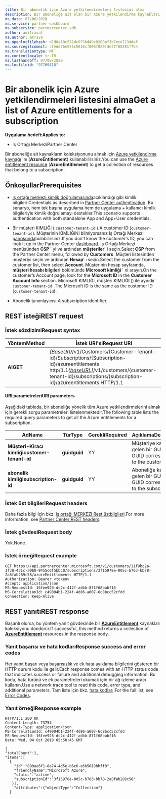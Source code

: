 ```yaml
---
title: Bir abonelik için Azure yetkilendirmeleri listesini alma
description: Bir aboneliğe ait olan bir Azure yetkilendirme kaynakları koleksiyonunu almak için AzureEntitlement kaynağını kullanabilirsiniz.
ms.date: 07/06/2020
ms.service: partner-dashboard
ms.subservice: partnercenter-sdk
author: amitravat
ms.author: amrava
ms.openlocfilehash: d7d0a10c571dc073bd49e82084f3b7ece7234daf
ms.sourcegitcommit: cfedd76e573c5616cf006f826f4e27f08281f7b4
ms.translationtype: MT
ms.contentlocale: tr-TR
ms.lasthandoff: 07/08/2020
ms.locfileid: "97769118"
---
```

# <a name="get-a-list-of-azure-entitlements-for-a-subscription"></a><span data-ttu-id="8d061-103">Bir abonelik için Azure yetkilendirmeleri listesini alma</span><span class="sxs-lookup"><span data-stu-id="8d061-103">Get a list of Azure entitlements for a subscription</span></span>

<span data-ttu-id="8d061-104">**Uygulama hedefi:**</span><span class="sxs-lookup"><span data-stu-id="8d061-104">**Applies to:**</span></span>

- <span data-ttu-id="8d061-105">İş Ortağı Merkezi</span><span class="sxs-lookup"><span data-stu-id="8d061-105">Partner Center</span></span>

<span data-ttu-id="8d061-106">Bir aboneliğe ait kaynakların koleksiyonunu almak için [Azure yetkilendirme kaynağı](subscription-resources.md#azureentitlement) 'nı (**AzureEntitlement**) kullanabilirsiniz.</span><span class="sxs-lookup"><span data-stu-id="8d061-106">You can use the [Azure entitlement resource](subscription-resources.md#azureentitlement) (**AzureEntitlement**) to get a collection of resources that belong to a subscription.</span></span>

## <a name="prerequisites"></a><span data-ttu-id="8d061-107">Önkoşullar</span><span class="sxs-lookup"><span data-stu-id="8d061-107">Prerequisites</span></span>

- <span data-ttu-id="8d061-108">[Iş ortağı merkezi kimlik doğrulamasında](partner-center-authentication.md)açıklandığı gibi kimlik bilgileri.</span><span class="sxs-lookup"><span data-stu-id="8d061-108">Credentials as described in [Partner Center authentication](partner-center-authentication.md).</span></span> <span data-ttu-id="8d061-109">Bu senaryo, hem tek başına uygulama hem de uygulama + kullanıcı kimlik bilgileriyle kimlik doğrulamayı destekler.</span><span class="sxs-lookup"><span data-stu-id="8d061-109">This scenario supports authentication with both standalone App and App+User credentials.</span></span>

- <span data-ttu-id="8d061-110">Bir müşteri KIMLIĞI ( `customer-tenant-id` ).</span><span class="sxs-lookup"><span data-stu-id="8d061-110">A customer ID (`customer-tenant-id`).</span></span> <span data-ttu-id="8d061-111">Müşterinin KIMLIĞINI bilmiyorsanız Iş Ortağı Merkezi [panosunda](https://partner.microsoft.com/dashboard)bulabilirsiniz.</span><span class="sxs-lookup"><span data-stu-id="8d061-111">If you don't know the customer's ID, you can look it up in the Partner Center [dashboard](https://partner.microsoft.com/dashboard).</span></span> <span data-ttu-id="8d061-112">Iş Ortağı Merkezi menüsünden **CSP** ' yi ve ardından **müşteriler**' i seçin.</span><span class="sxs-lookup"><span data-stu-id="8d061-112">Select **CSP** from the Partner Center menu, followed by **Customers**.</span></span> <span data-ttu-id="8d061-113">Müşteri listesinden müşteriyi seçin ve ardından **Hesap**' ı seçin.</span><span class="sxs-lookup"><span data-stu-id="8d061-113">Select the customer from the customer list, then select **Account**.</span></span> <span data-ttu-id="8d061-114">Müşterinin hesap sayfasında, **müşteri hesabı bilgileri** bölümünde **Microsoft kimliği** ' ni arayın.</span><span class="sxs-lookup"><span data-stu-id="8d061-114">On the customer’s Account page, look for the **Microsoft ID** in the **Customer Account Info** section.</span></span> <span data-ttu-id="8d061-115">Microsoft KIMLIĞI, müşteri KIMLIĞI () ile aynıdır `customer-tenant-id` .</span><span class="sxs-lookup"><span data-stu-id="8d061-115">The Microsoft ID is the same as the customer ID  (`customer-tenant-id`).</span></span>

- <span data-ttu-id="8d061-116">Abonelik tanımlayıcısı.</span><span class="sxs-lookup"><span data-stu-id="8d061-116">A subscription identifier.</span></span>

## <a name="rest-request"></a><span data-ttu-id="8d061-117">REST isteği</span><span class="sxs-lookup"><span data-stu-id="8d061-117">REST request</span></span>

### <a name="request-syntax"></a><span data-ttu-id="8d061-118">İstek sözdizimi</span><span class="sxs-lookup"><span data-stu-id="8d061-118">Request syntax</span></span>

| <span data-ttu-id="8d061-119">Yöntem</span><span class="sxs-lookup"><span data-stu-id="8d061-119">Method</span></span>  | <span data-ttu-id="8d061-120">İstek URI'si</span><span class="sxs-lookup"><span data-stu-id="8d061-120">Request URI</span></span>                                                                                                                   |
|---------|---------------------------------------------------------------------------------|
| <span data-ttu-id="8d061-121">**Al**</span><span class="sxs-lookup"><span data-stu-id="8d061-121">**GET**</span></span> | <span data-ttu-id="8d061-122">[*{BaseUrl}*](partner-center-rest-urls.md)/v1/Customers/{Customer-Tenant-id}/Subscriptions/{Subscription-id}/azureentitlements http/1.1</span><span class="sxs-lookup"><span data-stu-id="8d061-122">[*{baseURL}*](partner-center-rest-urls.md)/v1/customers/{customer-tenant-id}/subscriptions/{subscription-id}/azureentitlements HTTP/1.1</span></span> |

#### <a name="uri-parameters"></a><span data-ttu-id="8d061-123">URI parametreleri</span><span class="sxs-lookup"><span data-stu-id="8d061-123">URI parameters</span></span>

<span data-ttu-id="8d061-124">Aşağıdaki tabloda, bir aboneliğe yönelik tüm Azure yetkilendirmelerini almak için gerekli sorgu parametreleri listelenmektedir.</span><span class="sxs-lookup"><span data-stu-id="8d061-124">The following table lists the required query parameters to get all the Azure entitlements for a subscription.</span></span>

| <span data-ttu-id="8d061-125">Ad</span><span class="sxs-lookup"><span data-stu-id="8d061-125">Name</span></span>                   | <span data-ttu-id="8d061-126">Tür</span><span class="sxs-lookup"><span data-stu-id="8d061-126">Type</span></span>     | <span data-ttu-id="8d061-127">Gerekli</span><span class="sxs-lookup"><span data-stu-id="8d061-127">Required</span></span> | <span data-ttu-id="8d061-128">Açıklama</span><span class="sxs-lookup"><span data-stu-id="8d061-128">Description</span></span>                           |
|------------------------|----------|----------|---------------------------------------|
| <span data-ttu-id="8d061-129">**Müşteri-Kiracı kimliği**</span><span class="sxs-lookup"><span data-stu-id="8d061-129">**customer-tenant-id**</span></span> | <span data-ttu-id="8d061-130">**guid**</span><span class="sxs-lookup"><span data-stu-id="8d061-130">**guid**</span></span> | <span data-ttu-id="8d061-131">Y</span><span class="sxs-lookup"><span data-stu-id="8d061-131">Y</span></span>        | <span data-ttu-id="8d061-132">Müşteriye karşılık gelen bir GUID.</span><span class="sxs-lookup"><span data-stu-id="8d061-132">A GUID corresponding to the customer.</span></span> |
| <span data-ttu-id="8d061-133">**abonelik kimliği**</span><span class="sxs-lookup"><span data-stu-id="8d061-133">**subscription-id**</span></span>       | <span data-ttu-id="8d061-134">**guid**</span><span class="sxs-lookup"><span data-stu-id="8d061-134">**guid**</span></span> | <span data-ttu-id="8d061-135">Y</span><span class="sxs-lookup"><span data-stu-id="8d061-135">Y</span></span>        | <span data-ttu-id="8d061-136">Aboneliğe karşılık gelen bir GUID.</span><span class="sxs-lookup"><span data-stu-id="8d061-136">A GUID corresponding to the subscription.</span></span>    |

### <a name="request-headers"></a><span data-ttu-id="8d061-137">İstek üst bilgileri</span><span class="sxs-lookup"><span data-stu-id="8d061-137">Request headers</span></span>

<span data-ttu-id="8d061-138">Daha fazla bilgi için bkz. [Iş ortağı MERKEZI Rest üstbilgileri](headers.md).</span><span class="sxs-lookup"><span data-stu-id="8d061-138">For more information, see [Partner Center REST headers](headers.md).</span></span>

### <a name="request-body"></a><span data-ttu-id="8d061-139">İstek gövdesi</span><span class="sxs-lookup"><span data-stu-id="8d061-139">Request body</span></span>

<span data-ttu-id="8d061-140">Yok.</span><span class="sxs-lookup"><span data-stu-id="8d061-140">None.</span></span>

### <a name="request-example"></a><span data-ttu-id="8d061-141">İstek örneği</span><span class="sxs-lookup"><span data-stu-id="8d061-141">Request example</span></span>

```http
GET https://api.partnercenter.microsoft.com/v1/customers/11f9bc2a-1f38-431c-a0b0-9455c6f5bbc0/subscriptions/3f15978e-005c-b763-bb78-2a8fab289c58/azureEntitlements HTTP/1.1
Authorization: Bearer <token>
Accept: application/json
MS-RequestId: 16fee928-dc2c-412f-adbb-871f68babf16
MS-CorrelationId: c49004b1-224f-4d86-a607-6c8bcc52cfdd
Connection: Keep-Alive
```

## <a name="rest-response"></a><span data-ttu-id="8d061-142">REST yanıtı</span><span class="sxs-lookup"><span data-stu-id="8d061-142">REST response</span></span>

<span data-ttu-id="8d061-143">Başarılı olursa, bu yöntem yanıt gövdesinde bir [**AzureEntitlement**](subscription-resources.md#azureentitlement) kaynakları koleksiyonu döndürür.</span><span class="sxs-lookup"><span data-stu-id="8d061-143">If successful, this method returns a collection of [**AzureEntitlement**](subscription-resources.md#azureentitlement) resources in the response body.</span></span>

### <a name="response-success-and-error-codes"></a><span data-ttu-id="8d061-144">Yanıt başarısı ve hata kodları</span><span class="sxs-lookup"><span data-stu-id="8d061-144">Response success and error codes</span></span>

<span data-ttu-id="8d061-145">Her yanıt başarı veya başarısızlık ve ek hata ayıklama bilgilerini gösteren bir HTTP durum kodu ile gelir.</span><span class="sxs-lookup"><span data-stu-id="8d061-145">Each response comes with an HTTP status code that indicates success or failure and additional debugging information.</span></span> <span data-ttu-id="8d061-146">Bu kodu, hata türünü ve ek parametreleri okumak için bir ağ izleme aracı kullanın.</span><span class="sxs-lookup"><span data-stu-id="8d061-146">Use a network trace tool to read this code, error type, and additional parameters.</span></span> <span data-ttu-id="8d061-147">Tam liste için bkz. [hata kodları](error-codes.md).</span><span class="sxs-lookup"><span data-stu-id="8d061-147">For the full list, see [Error Codes](error-codes.md).</span></span>

### <a name="response-example"></a><span data-ttu-id="8d061-148">Yanıt örneği</span><span class="sxs-lookup"><span data-stu-id="8d061-148">Response example</span></span>

```http
HTTP/1.1 200 OK
Content-Length: 73754
Content-Type: application/json
MS-CorrelationId: c49004b1-224f-4d86-a607-6c8bcc52cfdd
MS-RequestId: 16fee928-dc2c-412f-adbb-871f68babf16
Date: Wed, 04 Oct 2019 05:50:45 GMT

{
"totalCount":1,
"items":[
  {
    "id":"899ae6f1-8a74-4d5e-b6c6-e6b5019bbff8",
    "friendlyName":"Microsoft Azure",
    "status":"active",
    "subscriptionId":"3f15978e-005c-b763-bb78-2a8fab289c58"
   }],
    "attributes":{"objectType":"Collection"}
  }
```
